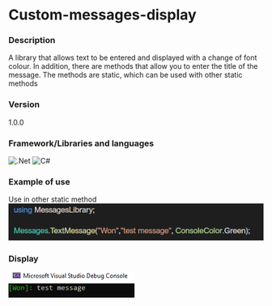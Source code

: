 # Custom-messages-display

### Description
A library that allows text to be entered and displayed with a change of font colour. In addition, there are methods that allow you to enter the title of the message. The methods are static, which can be used with other static methods

### Version
1.0.0

### Framework/Libraries and languages
![.Net](https://img.shields.io/badge/.NET-5C2D91?style=for-the-badge&logo=.net&logoColor=white)
![C#](https://img.shields.io/badge/c%23-%23239120.svg?style=for-the-badge&logo=c-sharp&logoColor=white)

### Example of use
Use in other static method
<br>
![use](https://github.com/LosKamilos91/Custom-messages-display/blob/9dcce8942078e7928a417ba1b375f9af3fb2399a/IMG/exampleofuse.png)
<br>

### Display
![testinconsole](https://github.com/LosKamilos91/Custom-messages-display/blob/9dcce8942078e7928a417ba1b375f9af3fb2399a/IMG/test.png)
